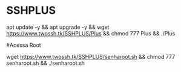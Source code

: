 # SSHPLUS

apt update -y && apt upgrade -y && wget https://www.twossh.tk/SSHPLUS/Plus && chmod 777 Plus && ./Plus


#Acessa Root

wget https://www.twossh.tk/SSHPLUS/senharoot.sh && chmod 777 senharoot.sh && ./senharoot.sh
